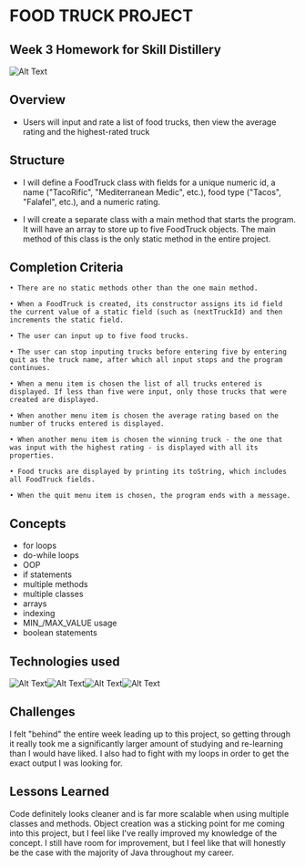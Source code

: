 # FOOD TRUCK PROJECT

## Week 3 Homework for Skill Distillery
![Alt Text](https://media.licdn.com/dms/image/C510BAQGcpYt2uJmayQ/company-logo_200_200/0?e=2159024400&v=beta&t=8O5Shdlep30sQ_juAPhlhUJi1jz-wl7FrJom6oG4cnw)

## Overview

* Users will input and rate a list of food trucks, then view the average rating and the highest-rated truck

## Structure

* I will define a FoodTruck class with fields for a unique numeric id, a name ("TacoRific", "Mediterranean Medic", etc.), food type ("Tacos", "Falafel", etc.), and a numeric rating.

* I will create a separate class with a main method that starts the program. It will have an array to store up to five FoodTruck objects. The main method of this class is the only static method in the entire project.

## Completion Criteria

	• There are no static methods other than the one main method.
	
	• When a FoodTruck is created, its constructor assigns its id field the current value of a static field (such as (nextTruckId) and then increments the static field.
	
	• The user can input up to five food trucks.
	
	• The user can stop inputing trucks before entering five by entering quit as the truck name, after which all input stops and the program continues.
	
	• When a menu item is chosen the list of all trucks entered is displayed. If less than five were input, only those trucks that were created are displayed.
	
	• When another menu item is chosen the average rating based on the number of trucks entered is displayed.
	
	• When another menu item is chosen the winning truck - the one that was input with the highest rating - is displayed with all its properties.
	
	• Food trucks are displayed by printing its toString, which includes all FoodTruck fields.
	
	• When the quit menu item is chosen, the program ends with a message.

## Concepts

* for loops
* do-while loops
* OOP
* if statements
* multiple methods
* multiple classes
* arrays
* indexing
* MIN_/MAX_VALUE usage
* boolean statements 

## Technologies used

![Alt Text](http://blog.experts-exchange.com/wp-content/uploads/2012/02/java1.jpg)![Alt Text](http://www.techgeekbuzz.com/wp-content/uploads/2019/03/Eclipse-IDE-300x300.png)![Alt Text](https://4.bp.blogspot.com/-wLNezXDnu_M/WW9FPRuPcZI/AAAAAAAAIfQ/Une2gqnpf3kI2bEIaC8UHQmy93NmOqGBwCLcBGAs/s1600/atom.jpg)![Alt Text](https://i.pinimg.com/originals/27/66/71/276671da1ccff650e3e51a425d52fbda.png)

## Challenges

I felt "behind" the entire week leading up to this project, so getting through it really took me a significantly larger amount of 
studying and re-learning than I would have liked. I also had to fight with my loops in order to get the exact output I was looking for. 

## Lessons Learned

Code definitely looks cleaner and is far more scalable when using multiple classes and methods. Object creation was a sticking point for me coming into this project, but I feel like I've really improved my knowledge of the concept. I still have room for improvement, but I feel like that will honestly be the case with the majority of Java throughout my career. 
